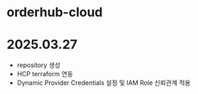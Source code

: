 orderhub-cloud
===============

# 2025.03.27
- repository 생성
- HCP terraform 연동
- Dynamic Provider Credentials 설정 및 IAM Role 신뢰관계 적용